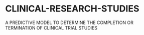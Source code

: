 # CLINICAL-RESEARCH-STUDIES
A PREDICTIVE MODEL TO DETERMINE THE COMPLETION OR TERMINATION OF CLINICAL TRIAL STUDIES
